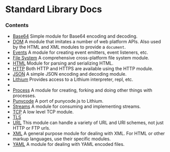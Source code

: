 # Standard Library Docs

### Contents

* [Base64](./base64.md)
  Simple module for Base64 encoding and decoding.
* [DOM](./dom.md)
  A module that imitates a number of web platform APIs. Also used by the HTML and XML modules to provide a `document`.
* [Events](./events.md)
  A module for creating event emitters, event listeners, etc.
* [File System](./fs.md)
  A comprehensive cross-platform file system module.
*   [HTML](./html.md)
    Module for parsing and serializing HTML.
*   [HTTP](./http.md)
    Both HTTP and HTTPS are available using the HTTP module.
*   [JSON](./json.md)
    A simple JSON encoding and decoding module.
*   [Lithium](./lithium.md)
    Provides access to a Lithium interpreter, repl, etc. 
* 
* [Process](./process.md)
  A module for creating, forking and doing other things with processes.
* [Punycode](./punycode.md)
  A port of punycode.js to Lithium.
* [Streams](./streams.md)
  A module for consuming and implementing streams.
* [TCP](./tcp.md)
  A low level TCP module.
* [TLS](./tls.md)
* [URL](./url.md)
  This module can handle a variety of URL and URI schemes, not just HTTP or FTP urls.
* [XML](./xml.md)
  A general purpose module for dealing with XML. For HTML or other markup languages, use their specific modules.
* [YAML](./yaml.md)
  A module for dealing with YAML encoded files.
